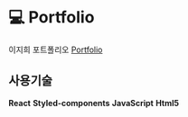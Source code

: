 # 💻 Portfolio

이지희 포트폴리오
[Portfolio](https://jihui20.github.io/portfolio/ 'portfolio link')

## 사용기술

**React**
**Styled-components**
**JavaScript**
**Html5**
